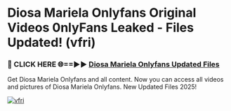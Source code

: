# Diosa Mariela Onlyfans Original Videos 0nlyFans Leaked - Files Updated! (vfri)

<h3>🔴 CLICK HERE 🌐==►► <a href="https://tinyurl.com/2m67pmp6" rel="nofollow">Diosa Mariela Onlyfans Updated Files</a></h3>

Get Diosa Mariela Onlyfans and all content. Now you can access all videos and pictures of Diosa Mariela Onlyfans. New Updated Files 2025!

[![vfri](https://i.imgur.com/H4QAA4z.gif)](https://tinyurl.com/2m67pmp6)